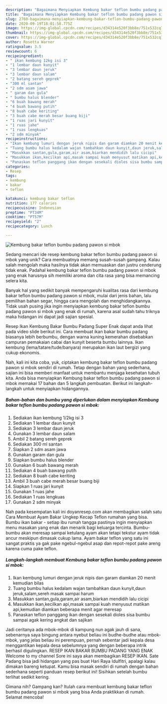 ```yaml
---
description: "Bagaimana Menyiapkan Kembung bakar teflon bumbu padang pawon si mbok yang Bisa Manjain Lidah"
title: "Bagaimana Menyiapkan Kembung bakar teflon bumbu padang pawon si mbok yang Bisa Manjain Lidah"
slug: 2760-bagaimana-menyiapkan-kembung-bakar-teflon-bumbu-padang-pawon-si-mbok-yang-bisa-manjain-lidah
date: 2020-09-19T18:01:58.775Z
image: https://img-global.cpcdn.com/recipes/d34314e520f3bb8e/751x532cq70/kembung-bakar-teflon-bumbu-padang-pawon-si-mbok-foto-resep-utama.jpg
thumbnail: https://img-global.cpcdn.com/recipes/d34314e520f3bb8e/751x532cq70/kembung-bakar-teflon-bumbu-padang-pawon-si-mbok-foto-resep-utama.jpg
cover: https://img-global.cpcdn.com/recipes/d34314e520f3bb8e/751x532cq70/kembung-bakar-teflon-bumbu-padang-pawon-si-mbok-foto-resep-utama.jpg
author: Rosetta Warner
ratingvalue: 3.5
reviewcount: 6
recipeingredient:
- " ikan kembung 12kg isi 3"
- "1 lembar daun kunyit"
- "3 lembar daun jeruk"
- "3 lembar daun salam"
- "2 batang sereh geprek"
- "300 ml santan"
- "2 sdm asam jawa"
- " garam dan gula"
- " bumbu halus blender"
- "6 buah bawang merah"
- "4 buah bawang putih"
- "8 buah cabe keriting"
- "3 buah cabe merah besar buang biji"
- "1 ruas jari kunyit"
- "1 ruas jahe"
- "1 ruas lengkuas"
- "2 sdm minyak"
recipeinstructions:
- "Ikan kembung lumuri dengan jeruk nipis dan garam diamkan 20 menit kemudian bilas"
- "Tuang bumbu halus kedalam wajan tambahkan daun kunyit,daun jeruk,salam,sereh masak sampai harum"
- "Masukkan santan,gula,garam,air asam,biarkan mendidih lalu cicipi"
- "Masukkan ikan,kecilkan api,masak sampai kuah menyusut matikan api,kemudian diamkan beberapa menit agar meresap"
- "Panaskan teflon panggang ikan dengan sesekali dioles sisa bumbu sampai agak kering angkat dan sajikan"
categories:
- Resep
tags:
- kembung
- bakar
- teflon

katakunci: kembung bakar teflon 
nutrition: 177 calories
recipecuisine: Indonesian
preptime: "PT34M"
cooktime: "PT57M"
recipeyield: "2"
recipecategory: Lunch

---
```



![Kembung bakar teflon bumbu padang pawon si mbok](https://img-global.cpcdn.com/recipes/d34314e520f3bb8e/751x532cq70/kembung-bakar-teflon-bumbu-padang-pawon-si-mbok-foto-resep-utama.jpg)

Sedang mencari ide resep kembung bakar teflon bumbu padang pawon si mbok yang unik? Cara membuatnya memang susah-susah gampang. Kalau salah mengolah maka hasilnya tidak akan memuaskan dan justru cenderung tidak enak. Padahal kembung bakar teflon bumbu padang pawon si mbok yang enak harusnya sih memiliki aroma dan cita rasa yang bisa memancing selera kita.

Banyak hal yang sedikit banyak mempengaruhi kualitas rasa dari kembung bakar teflon bumbu padang pawon si mbok, mulai dari jenis bahan, lalu pemilihan bahan segar, hingga cara mengolah dan menghidangkannya. Tidak usah pusing jika ingin menyiapkan kembung bakar teflon bumbu padang pawon si mbok yang enak di rumah, karena asal sudah tahu triknya maka hidangan ini dapat jadi sajian spesial.

Resep Ikan Kembung Bakar Bumbu Padang Super Enak dapat anda lihat pada video slide berikut ini. Cara membuat ikan bakar bumbu padang biasanya lebih berbumbu, dengan warna kuning kemerahan disebabkan campuran pemakaian cabai dan kunyit beserta bumbu lainnya. Ikan kembung (lema/tatare/tude/banyara) merupakan ikan laut bergizi yang cukup ekonomis.


Nah, kali ini kita coba, yuk, ciptakan kembung bakar teflon bumbu padang pawon si mbok sendiri di rumah. Tetap dengan bahan yang sederhana, sajian ini bisa memberi manfaat untuk membantu menjaga kesehatan tubuh kita. Anda bisa menyiapkan Kembung bakar teflon bumbu padang pawon si mbok memakai 17 bahan dan 5 langkah pembuatan. Berikut ini langkah-langkah untuk menyiapkan hidangannya.

<!--inarticleads1-->

##### Bahan-bahan dan bumbu yang diperlukan dalam menyiapkan Kembung bakar teflon bumbu padang pawon si mbok:

1. Sediakan  ikan kembung 1/2kg isi 3
1. Sediakan 1 lembar daun kunyit
1. Sediakan 3 lembar daun jeruk
1. Gunakan 3 lembar daun salam
1. Ambil 2 batang sereh geprek
1. Sediakan 300 ml santan
1. Siapkan 2 sdm asam jawa
1. Gunakan  garam dan gula
1. Siapkan  bumbu halus blender
1. Gunakan 6 buah bawang merah
1. Sediakan 4 buah bawang putih
1. Sediakan 8 buah cabe keriting
1. Ambil 3 buah cabe merah besar buang biji
1. Siapkan 1 ruas jari kunyit
1. Gunakan 1 ruas jahe
1. Sediakan 1 ruas lengkuas
1. Gunakan 2 sdm minyak


Nah pada kesempatan kali ini doyanresep.com akan membagikan salah satu Cara Membuat Ayam Bakar Ungkep Kecap Teflon rumahan yang bisa. Bumbu ikan bakar - setiap ibu rumah tangga pastinya ingin menyiapkan menu masakan yang enak dan menarik bagi keluarga tercinta. Bumbu-bumbu akan meresap sampai ketulang ayam akan tetapi tekstur ayam tidak ancur meskipun dimasak cukup lama. Ayam bakar teflon yang satu ini sangat praktis ya gak pake ngebul-ngebul asap dan repot-repot pake areng karena cuma pake teflon. 

<!--inarticleads2-->

##### Langkah-langkah membuat Kembung bakar teflon bumbu padang pawon si mbok:

1. Ikan kembung lumuri dengan jeruk nipis dan garam diamkan 20 menit kemudian bilas
1. Tuang bumbu halus kedalam wajan tambahkan daun kunyit,daun jeruk,salam,sereh masak sampai harum
1. Masukkan santan,gula,garam,air asam,biarkan mendidih lalu cicipi
1. Masukkan ikan,kecilkan api,masak sampai kuah menyusut matikan api,kemudian diamkan beberapa menit agar meresap
1. Panaskan teflon panggang ikan dengan sesekali dioles sisa bumbu sampai agak kering angkat dan sajikan


Jadi ceritanya ada mbok-mbok di kampung nun agak jauh di sana, sebenarnya saya bingung antara nyebut beliau ini budhe-budhe atau mbok-mbok, yang jelas beliau ini perempuan, pernah sebentar jadi kepala desa menggantikan kepala desa sebelumnya yang dengan beberapa intrik berhasil digulingkan. RESEP IKAN BAKAR BUMBU PADANG YANG ENAK Welcome to my channel Sore ini saya akan membagikan RESEP IKAN. Sate Padang bisa jadi hidangan yang pas buat Hari Raya Idulfitri, apalagi kalau dimakan bareng ketupat. Kamu bisa masak sendiri di rumah dengan bahan sederhana seperti panduan resep berikut ini! Sisihkan setelah bumbu terlihat sedikit kering. 

Gimana nih? Gampang kan? Itulah cara membuat kembung bakar teflon bumbu padang pawon si mbok yang bisa Anda praktikkan di rumah. Selamat mencoba!
